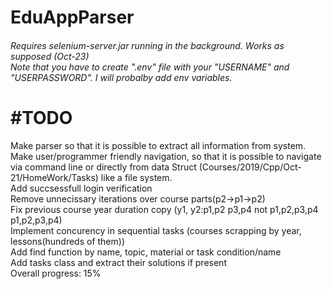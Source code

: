 # EduAppParser
<h6>
    Requires selenium-server.jar running in the background.
    Works as supposed (Oct-23)
    </br>
    Note that you have to create ".env" file with your "USERNAME" and "USERPASSWORD". I will probalby add env variables.
</h6>


# #TODO
Make parser so that it is possible to extract all information from system.
</br>
Make user/programmer friendly navigation, so that it is possible to navigate via command line or directly from data Struct (Courses/2019/Cpp/Oct-21/HomeWork/Tasks) like a file system.
</br>
Add succsessfull login verification
</br>
Remove unnecissary iterations over course parts(p2->p1->p2)
</br>
Fix previous course year duration copy (y1, y2:p1,p2 p3,p4 not p1,p2,p3,p4 p1,p2,p3,p4)
</br>
Implement concurency in sequential tasks (courses scrapping by year, lessons(hundreds of them))
</br>
Add find function by name, topic, material or task condition/name
</br>
Add tasks class and extract their solutions if present
</br>
Overall progress: 15%
</br>
